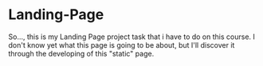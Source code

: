 # Landing-Page

So..., this is my Landing Page project task that i have to do on this course. I don't know yet what this page is going to be about, but I'll discover it through the developing of this "static" page. 